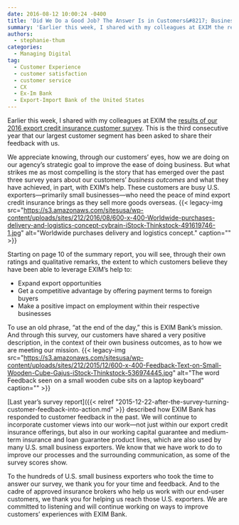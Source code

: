 ```yaml
---
date: 2016-08-12 10:00:24 -0400
title: 'Did We Do a Good Job? The Answer Is in Customers&#8217; Business Outcomes'
summary: 'Earlier this week, I shared with my colleagues at EXIM the results of our 2016 export credit insurance customer survey. This is the third consecutive year that our largest customer segment has been asked to share their feedback with us. We appreciate knowing, through our customers&#8217; eyes, how we are doing on our agency&#8217;s strategic'
authors:
  - stephanie-thum
categories:
  - Managing Digital
tag:
  - Customer Experience
  - customer satisfaction
  - customer service
  - CX
  - Ex-Im Bank
  - Export-Import Bank of the United States
---
```


Earlier this week, I shared with my colleagues at EXIM the [results of our 2016 export credit insurance customer survey](http://www.exim.gov/sites/default/files/reports/2016-Export-Credit-Insurance-Customer-Survey-Final.pdf). This is the third consecutive year that our largest customer segment has been asked to share their feedback with us.

We appreciate knowing, through our customers&#8217; eyes, how we are doing on our agency&#8217;s strategic goal to improve the ease of doing business. But what strikes me as most compelling is the story that has emerged over the past three survey years about our customers’ _business outcomes_ and what they have achieved, in part, with EXIM’s help.  These customers are busy U.S. exporters—primarily small businesses—who need the peace of mind export credit insurance brings as they sell more goods overseas. {{< legacy-img src="https://s3.amazonaws.com/sitesusa/wp-content/uploads/sites/212/2016/08/600-x-400-Worldwide-purchases-delivery-and-logistics-concept-cybrain-iStock-Thinkstock-491619746-1.jpg" alt="Worldwide purchases delivery and logistics concept." caption="" >}} 

Starting on page 10 of the summary report, you will see, through their own ratings and qualitative remarks, the extent to which customers believe they have been able to leverage EXIM’s help to:

  * Expand export opportunities
  * Get a competitive advantage by offering payment terms to foreign buyers
  * Make a positive impact on employment within their respective businesses

To use an old phrase, “at the end of the day,” this is EXIM Bank’s mission. And through this survey, our customers have shared a very positive description, in the context of their own business outcomes, as to how we are meeting our mission. {{< legacy-img src="https://s3.amazonaws.com/sitesusa/wp-content/uploads/sites/212/2015/12/600-x-400-Feedback-Text-on-Small-Wooden-Cube-Gajus-iStock-Thinkstock-536974445.jpg" alt="The word Feedback seen on a small wooden cube sits on a laptop keyboard" caption="" >}} 

[Last year’s survey report]({{< relref "2015-12-22-after-the-survey-turning-customer-feedback-into-action.md" >}} described how EXIM Bank has responded to customer feedback in the past. We will continue to incorporate customer views into our work—not just within our export credit insurance offerings, but also in our working capital guarantee and medium-term insurance and loan guarantee product lines, which are also used by many U.S. small business exporters. We know that we have work to do to improve our processes and the surrounding communication, as some of the survey scores show.

To the hundreds of U.S. small business exporters who took the time to answer our survey, we thank you for your time and feedback. And to the cadre of approved insurance brokers who help us work with our end-user customers, we thank you for helping us reach those U.S. exporters. We are committed to listening and will continue working on ways to improve customers&#8217; experiences with EXIM Bank.